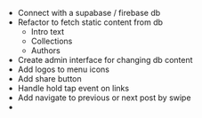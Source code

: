 - Connect with a supabase / firebase db
- Refactor to fetch static content from db
  - Intro text
  - Collections
  - Authors
- Create admin interface for changing db content
- Add logos to menu icons 
- Add share button 
- Handle hold tap event on links 
- Add navigate to previous or next  post  by swipe 
- 
